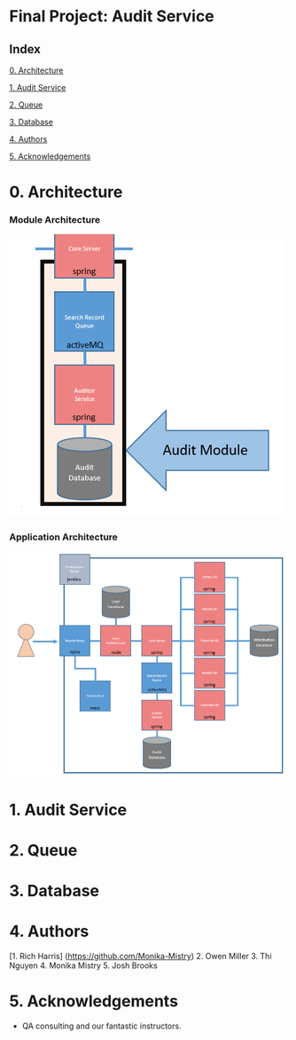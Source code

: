 # Final Project: Audit Service

## Index
[0. Architecture](#arch)
   
[1. Audit Service](#audit)
   
[2. Queue](#q)

[3. Database](#data)

[4. Authors](#auth)

[5. Acknowledgements](#ack)

<a name="arch"></a>
# 0. Architecture

### Module Architecture

![Module Architecture](/Documentation/Architecture/Modules/Auditor.png)

### Application Architecture

![Application Architecture](/Documentation/Architecture/Application.png)

<a name="audit"></a>
# 1. Audit Service

<a name="q"></a>
# 2. Queue

<a name="data"></a> 	
# 3. Database

<a name="auth"></a>
# 4. Authors

[1. Rich Harris] (https://github.com/Monika-Mistry)
2. Owen Miller
3. Thi Nguyen
4. Monika Mistry
5. Josh Brooks

<a name="ack"></a>
# 5. Acknowledgements

* QA consulting and our fantastic instructors.
